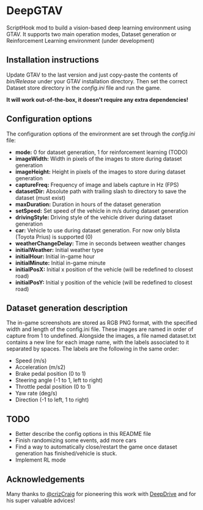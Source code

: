 # DeepGTAV
ScriptHook mod to build a vision-based deep learning environment using GTAV. It supports two main operation modes, Dataset generation or Reinforcement Learning environment (under development)

## Installation instructions
Update GTAV to the last version and just copy-paste the contents of *bin/Release* under your GTAV installation directory. Then set the correct Dataset store directory in the *config.ini* file and run the game. 

**It will work out-of-the-box, it doesn't require any extra dependencies!**

## Configuration options
The configuration options of the environment are set through the *config.ini* file:

* **mode:** 0 for dataset generation, 1 for reinforcement learning (TODO)
* **imageWidth:** Width in pixels of the images to store during dataset generation
* **imageHeight:** Height in pixels of the images to store during dataset generation
* **captureFreq:** Frequency of image and labels capture in Hz (FPS)
* **datasetDir:** Absolute path with trailing slash to directory to save the dataset (must exist)
* **maxDuration:** Duration in hours of the dataset generation
* **setSpeed:** Set speed of the vehicle in m/s during dataset generation
* **drivingStyle:** Driving style of the vehicle driver during dataset generation
* **car:** Vehicle to use during dataset generation. For now only blista (Toyota Prius) is supported (0)
* **weatherChangeDelay:** Time in seconds between weather changes
* **initialWeather:** Initial weather type
* **initialHour:** Initial in-game hour
* **initialMinute:** Initial in-game minute
* **initialPosX:** Initial x position of the vehicle (will be redefined to closest road)
* **initialPosY:** Initial y position of the vehicle (will be redefined to closest road)

## Dataset generation description
The in-game screenshots are stored as RGB PNG format, with the specified width and length of the config.ini file. These images are named in order of capture from 1 to undefined. Alongside the images, a file named dataset.txt contains a new line for each image name, with the labels associated to it separated by spaces. The labels are the following in the same order:

* Speed (m/s)
* Acceleration (m/s2)
* Brake pedal position (0 to 1)
* Steering angle (-1 to 1, left to right)
* Throttle pedal position (0 to 1)
* Yaw rate (deg/s)
* Direction (-1 to left, 1 to right)

## TODO
* Better describe the config options in this README file
* Finish randomizing some events, add more cars
* Find a way to automatically close/restart the game once dataset generation has finished/vehicle is stuck.
* Implement RL mode

## Acknowledgements
Many thanks to [@crizCraig](https://github.com/crizCraig) for pioneering this work with [DeepDrive](http://deepdrive.io/) and for his super valuable advices!
